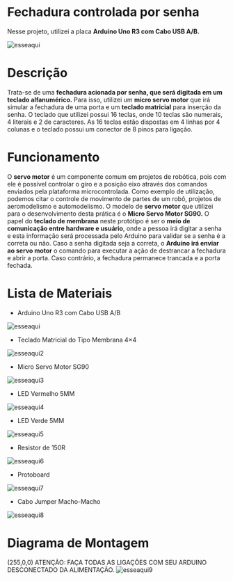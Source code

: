 # Fechadura controlada por senha
Nesse projeto, utilizei a placa **Arduino Uno R3 com Cabo USB A/B.**

![esseaqui](https://user-images.githubusercontent.com/53986050/62834372-7d154780-bc21-11e9-9ab5-d3bb3b969550.png)
# Descrição
Trata-se de uma **fechadura acionada por senha, que será digitada em um teclado alfanumérico.** Para isso, utilizei um **micro servo motor** que irá simular a fechadura de uma porta e um **teclado matricial** para inserção da senha. O teclado que utilizei possui 16 teclas, onde 10 teclas são numerais, 4 literais e 2 de caracteres. As 16 teclas estão dispostas em 4 linhas por 4 colunas e o teclado possui um conector de 8 pinos para ligação.
# Funcionamento
O **servo motor** é um componente comum em projetos de robótica, pois com ele é possível controlar o giro e a posição eixo através dos comandos enviados pela plataforma microcontrolada. Como exemplo de utilização, podemos citar o controle de movimento de partes de um robô, projetos de aeromodelismo e automodelismo. O modelo de **servo motor** que utilizei para o desenvolvimento desta prática é o **Micro Servo Motor SG90.** O papel do **teclado de membrana** neste protótipo é ser o **meio de comunicação entre hardware e usuário**, onde a pessoa irá digitar a senha e esta informação será processada pelo Arduino para validar se a senha é a correta ou não. Caso a senha digitada seja a correta, o **Arduino irá enviar ao servo motor** o comando para executar a ação de destrancar a fechadura e abrir a porta. Caso contrário, a fechadura permanece trancada e a porta fechada.
# Lista de Materiais
* Arduino Uno R3 com Cabo USB A/B

![esseaqui](https://user-images.githubusercontent.com/53986050/62834467-548e4d00-bc23-11e9-9323-f2777575e915.png)

* Teclado Matricial do Tipo Membrana 4×4

![esseaqui2](https://user-images.githubusercontent.com/53986050/62834473-8e5f5380-bc23-11e9-9ab6-2f9152bb4746.png)

* Micro Servo Motor SG90

![esseaqui3](https://user-images.githubusercontent.com/53986050/62834484-c2d30f80-bc23-11e9-8267-7f4a3ca4dcba.png)

* LED Vermelho 5MM

![esseaqui4](https://user-images.githubusercontent.com/53986050/62834501-ff067000-bc23-11e9-9140-71a660918a5f.png)

* LED Verde 5MM

![esseaqui5](https://user-images.githubusercontent.com/53986050/62834509-2a895a80-bc24-11e9-800a-872289c01623.png)

* Resistor de 150R

![esseaqui6](https://user-images.githubusercontent.com/53986050/62834529-5b698f80-bc24-11e9-8df7-87cbb309a733.png)

* Protoboard

![esseaqui7](https://user-images.githubusercontent.com/53986050/62834543-86ec7a00-bc24-11e9-9275-cbecff036673.png)


* Cabo Jumper Macho-Macho

![esseaqui8](https://user-images.githubusercontent.com/53986050/62834551-a4214880-bc24-11e9-83d4-b4395d2acd12.png)

# Diagrama de Montagem
 (255,0,0) ATENÇÃO: FAÇA TODAS AS LIGAÇÕES COM SEU ARDUINO DESCONECTADO DA ALIMENTAÇÃO.
![esseaqui9](https://user-images.githubusercontent.com/53986050/62834603-45a89a00-bc25-11e9-950c-a1915c62c9b4.png)


